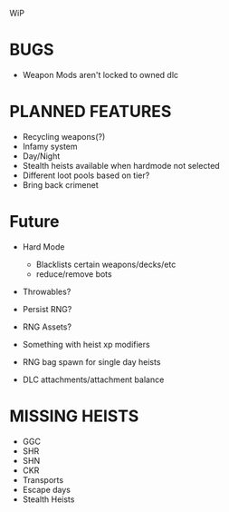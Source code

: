 WiP

# BUGS

- Weapon Mods aren't locked to owned dlc

# PLANNED FEATURES

- Recycling weapons(?)
- Infamy system
- Day/Night
- Stealth heists available when hardmode not selected
- Different loot pools based on tier?
- Bring back crimenet

# Future

- Hard Mode

  - Blacklists certain weapons/decks/etc
  - reduce/remove bots

- Throwables?
- Persist RNG?
- RNG Assets?
- Something with heist xp modifiers
- RNG bag spawn for single day heists
- DLC attachments/attachment balance

# MISSING HEISTS

- GGC
- SHR
- SHN
- CKR
- Transports
- Escape days
- Stealth Heists
